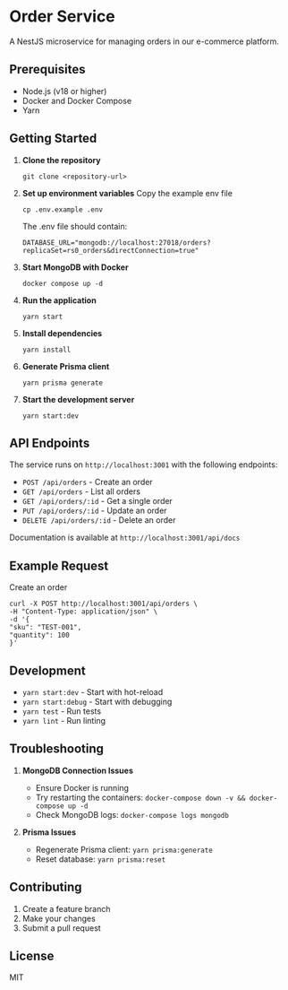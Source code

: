 # Order Service

A NestJS microservice for managing orders in our e-commerce platform.

## Prerequisites

- Node.js (v18 or higher)
- Docker and Docker Compose
- Yarn

## Getting Started

1. **Clone the repository**

   ```
   git clone <repository-url>
   ```

2. **Set up environment variables**
   Copy the example env file

   ```
   cp .env.example .env
   ```

   The .env file should contain:

   ```
   DATABASE_URL="mongodb://localhost:27018/orders?replicaSet=rs0_orders&directConnection=true"
   ```

3. **Start MongoDB with Docker**

   ```
   docker compose up -d
   ```

4. **Run the application**

   ```
   yarn start
   ```

5. **Install dependencies**

   ```
   yarn install
   ```

6. **Generate Prisma client**

   ```
   yarn prisma generate
   ```

7. **Start the development server**
   ```
   yarn start:dev
   ```

## API Endpoints

The service runs on `http://localhost:3001` with the following endpoints:

- `POST /api/orders` - Create an order
- `GET /api/orders` - List all orders
- `GET /api/orders/:id` - Get a single order
- `PUT /api/orders/:id` - Update an order
- `DELETE /api/orders/:id` - Delete an order

Documentation is available at `http://localhost:3001/api/docs`

## Example Request

Create an order

```
curl -X POST http://localhost:3001/api/orders \
-H "Content-Type: application/json" \
-d '{
"sku": "TEST-001",
"quantity": 100
}'
```

## Development

- `yarn start:dev` - Start with hot-reload
- `yarn start:debug` - Start with debugging
- `yarn test` - Run tests
- `yarn lint` - Run linting

## Troubleshooting

1. **MongoDB Connection Issues**

   - Ensure Docker is running
   - Try restarting the containers: `docker-compose down -v && docker-compose up -d`
   - Check MongoDB logs: `docker-compose logs mongodb`

2. **Prisma Issues**
   - Regenerate Prisma client: `yarn prisma:generate`
   - Reset database: `yarn prisma:reset`

## Contributing

1. Create a feature branch
2. Make your changes
3. Submit a pull request

## License

MIT
